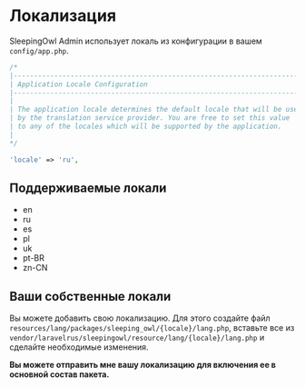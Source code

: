 # Локализация

SleepingOwl Admin использует локаль из конфигурации в вашем `config/app.php`.

```php
/*
|--------------------------------------------------------------------------
| Application Locale Configuration
|--------------------------------------------------------------------------
|
| The application locale determines the default locale that will be used
| by the translation service provider. You are free to set this value
| to any of the locales which will be supported by the application.
|
*/

'locale' => 'ru',
```

## Поддерживаемые локали

 - en
 - ru
 - es
 - pl
 - uk
 - pt-BR
 - zn-CN

## Ваши собственные локали

Вы можете добавить свою локализацию. Для этого создайте файл `resources/lang/packages/sleeping_owl/{locale}/lang.php`, вставьте все из `vendor/laravelrus/sleepingowl/resource/lang/{locale}/lang.php` и сделайте необходимые изменения. 

**Вы можете отправить мне вашу локализацию для включения ее в основной состав пакета.**
